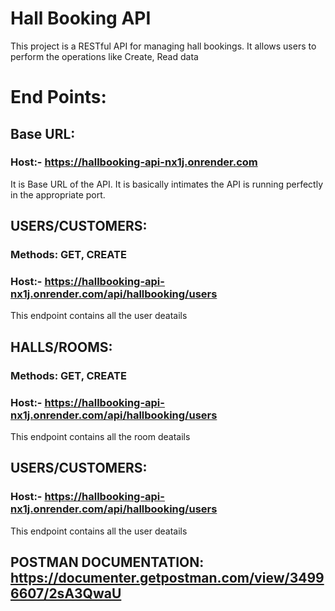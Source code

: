 # Hall Booking API
This project is a RESTful API for managing hall bookings. It allows users to perform the operations like Create, Read data 
# End Points:
## Base URL:
### Host:- https://hallbooking-api-nx1j.onrender.com
It is Base URL of the API. It is basically intimates the API is running perfectly in the appropriate port.
## USERS/CUSTOMERS:
### Methods: GET, CREATE
### Host:- https://hallbooking-api-nx1j.onrender.com/api/hallbooking/users
This endpoint contains all the user deatails
## HALLS/ROOMS:
### Methods: GET, CREATE
### Host:- https://hallbooking-api-nx1j.onrender.com/api/hallbooking/users
This endpoint contains all the room deatails

## USERS/CUSTOMERS:
### Host:- https://hallbooking-api-nx1j.onrender.com/api/hallbooking/users
This endpoint contains all the user deatails

## POSTMAN DOCUMENTATION: https://documenter.getpostman.com/view/34996607/2sA3QwaU
